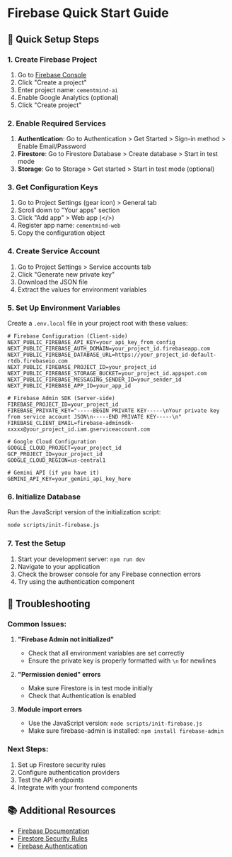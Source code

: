 # Firebase Quick Start Guide

## 🚀 Quick Setup Steps

### 1. Create Firebase Project

1. Go to [Firebase Console](https://console.firebase.google.com/)
2. Click "Create a project"
3. Enter project name: `cementmind-ai`
4. Enable Google Analytics (optional)
5. Click "Create project"

### 2. Enable Required Services

1. **Authentication**: Go to Authentication > Get Started > Sign-in method > Enable Email/Password
2. **Firestore**: Go to Firestore Database > Create database > Start in test mode
3. **Storage**: Go to Storage > Get started > Start in test mode (optional)

### 3. Get Configuration Keys

1. Go to Project Settings (gear icon) > General tab
2. Scroll down to "Your apps" section
3. Click "Add app" > Web app (</>)
4. Register app name: `cementmind-web`
5. Copy the configuration object

### 4. Create Service Account

1. Go to Project Settings > Service accounts tab
2. Click "Generate new private key"
3. Download the JSON file
4. Extract the values for environment variables

### 5. Set Up Environment Variables

Create a `.env.local` file in your project root with these values:

```env
# Firebase Configuration (Client-side)
NEXT_PUBLIC_FIREBASE_API_KEY=your_api_key_from_config
NEXT_PUBLIC_FIREBASE_AUTH_DOMAIN=your_project_id.firebaseapp.com
NEXT_PUBLIC_FIREBASE_DATABASE_URL=https://your_project_id-default-rtdb.firebaseio.com
NEXT_PUBLIC_FIREBASE_PROJECT_ID=your_project_id
NEXT_PUBLIC_FIREBASE_STORAGE_BUCKET=your_project_id.appspot.com
NEXT_PUBLIC_FIREBASE_MESSAGING_SENDER_ID=your_sender_id
NEXT_PUBLIC_FIREBASE_APP_ID=your_app_id

# Firebase Admin SDK (Server-side)
FIREBASE_PROJECT_ID=your_project_id
FIREBASE_PRIVATE_KEY="-----BEGIN PRIVATE KEY-----\nYour private key from service account JSON\n-----END PRIVATE KEY-----\n"
FIREBASE_CLIENT_EMAIL=firebase-adminsdk-xxxxx@your_project_id.iam.gserviceaccount.com

# Google Cloud Configuration
GOOGLE_CLOUD_PROJECT=your_project_id
GCP_PROJECT_ID=your_project_id
GOOGLE_CLOUD_REGION=us-central1

# Gemini API (if you have it)
GEMINI_API_KEY=your_gemini_api_key_here
```

### 6. Initialize Database

Run the JavaScript version of the initialization script:

```bash
node scripts/init-firebase.js
```

### 7. Test the Setup

1. Start your development server: `npm run dev`
2. Navigate to your application
3. Check the browser console for any Firebase connection errors
4. Try using the authentication component

## 🔧 Troubleshooting

### Common Issues:

1. **"Firebase Admin not initialized"**

   - Check that all environment variables are set correctly
   - Ensure the private key is properly formatted with `\n` for newlines

2. **"Permission denied" errors**

   - Make sure Firestore is in test mode initially
   - Check that Authentication is enabled

3. **Module import errors**
   - Use the JavaScript version: `node scripts/init-firebase.js`
   - Make sure firebase-admin is installed: `npm install firebase-admin`

### Next Steps:

1. Set up Firestore security rules
2. Configure authentication providers
3. Test the API endpoints
4. Integrate with your frontend components

## 📚 Additional Resources

- [Firebase Documentation](https://firebase.google.com/docs)
- [Firestore Security Rules](https://firebase.google.com/docs/firestore/security/get-started)
- [Firebase Authentication](https://firebase.google.com/docs/auth)

